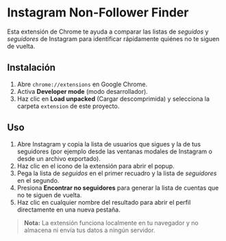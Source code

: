 # Instagram Non-Follower Finder

Esta extensión de Chrome te ayuda a comparar las listas de *seguidos* y *seguidores* de Instagram para identificar rápidamente quiénes no te siguen de vuelta.

## Instalación
1. Abre `chrome://extensions` en Google Chrome.
2. Activa **Developer mode** (modo desarrollador).
3. Haz clic en **Load unpacked** (Cargar descomprimida) y selecciona la carpeta `extension` de este proyecto.

## Uso
1. Abre Instagram y copia la lista de usuarios que sigues y la de tus seguidores (por ejemplo desde las ventanas modales de Instagram o desde un archivo exportado).
2. Haz clic en el icono de la extensión para abrir el popup.
3. Pega la lista de *seguidos* en el primer recuadro y la lista de *seguidores* en el segundo.
4. Presiona **Encontrar no seguidores** para generar la lista de cuentas que no te siguen de vuelta.
5. Haz clic en cualquier nombre del resultado para abrir el perfil directamente en una nueva pestaña.

> **Nota:** La extensión funciona localmente en tu navegador y no almacena ni envía tus datos a ningún servidor.
